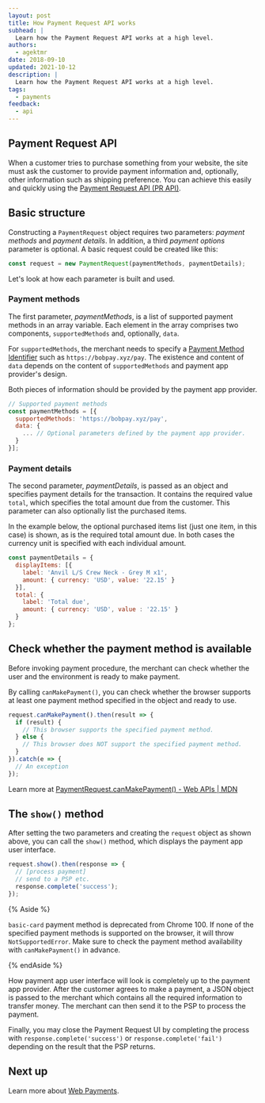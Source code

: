 ```yaml
---
layout: post
title: How Payment Request API works
subhead: |
  Learn how the Payment Request API works at a high level.
authors:
  - agektmr
date: 2018-09-10
updated: 2021-10-12
description: |
  Learn how the Payment Request API works at a high level.
tags:
  - payments
feedback:
  - api
---
```


## Payment Request API

When a customer tries to purchase something from your website, the site must ask
the customer to provide payment information and, optionally, other information
such as shipping preference. You can achieve this easily and quickly using the
[Payment Request API (PR API)](https://w3c.github.io/payment-request/).

## Basic structure

Constructing a `PaymentRequest` object requires two parameters: _payment
methods_ and _payment details_. In addition, a third _payment options_ parameter
is optional. A basic request could be created like this:

```javascript
const request = new PaymentRequest(paymentMethods, paymentDetails);
```

Let's look at how each parameter is built and used.

### Payment methods

The first parameter, _paymentMethods_, is a list of supported payment methods in
an array variable. Each element in the array comprises two components,
`supportedMethods` and, optionally, `data`. 

For `supportedMethods`, the merchant needs to specify a [Payment Method
Identifier](/setting-up-a-payment-method/#step-1:-provide-the-payment-method-identifier)
such as `https://bobpay.xyz/pay`. The existence and content of `data` depends on
the content of `supportedMethods` and payment app provider's design. 

Both pieces of information should be provided by the payment app provider.

```javascript
// Supported payment methods
const paymentMethods = [{
  supportedMethods: 'https://bobpay.xyz/pay',
  data: {
    ... // Optional parameters defined by the payment app provider.
  }
}];
```

### Payment details

The second parameter, _paymentDetails_, is passed as an object and specifies
payment details for the transaction. It contains the required value `total`,
which specifies the total amount due from the customer. This parameter can also
optionally list the purchased items.

In the example below, the optional purchased items list (just one item, in this
case) is shown, as is the required total amount due. In both cases the currency
unit is specified with each individual amount.

```javascript
const paymentDetails = {
  displayItems: [{
    label: 'Anvil L/S Crew Neck - Grey M x1',
    amount: { currency: 'USD', value: '22.15' }
  }],
  total: {
    label: 'Total due',
    amount: { currency: 'USD', value : '22.15' }
  }
};
```

## Check whether the payment method is available

Before invoking payment procedure, the merchant can check whether the user and
the environment is ready to make payment.

By calling `canMakePayment()`, you can check whether the browser supports at
least one payment method specified in the object and ready to use.

```js
request.canMakePayment().then(result => {
  if (result) {
    // This browser supports the specified payment method.
  } else {
    // This browser does NOT support the specified payment method.
  }
}).catch(e => {
  // An exception
});
```

Learn more at [PaymentRequest.canMakePayment() - Web APIs |
MDN](https://developer.mozilla.org/docs/Web/API/PaymentRequest/canMakePayment)

## The `show()` method

After setting the two parameters and creating the `request` object as shown
above, you can call the `show()` method, which displays the payment app user
interface.

```javascript
request.show().then(response => {
  // [process payment]
  // send to a PSP etc.
  response.complete('success');
});
```

{% Aside %}

`basic-card` payment method is deprecated from Chrome 100. If none of the
specified payment methods is supported on the browser, it will throw
`NotSupportedError`. Make sure to check the payment method availability with
`canMakePayment()` in advance.

{% endAside %}

How payment app user interface will look is completely up to the payment app
provider. After the customer agrees to make a payment, a JSON object is passed
to the merchant which contains all the required information to transfer money.
The merchant can then send it to the PSP to process the payment.

Finally, you may close the Payment Request UI by completing the process with
`response.complete('success')` or `response.complete('fail')` depending on the
result that the PSP returns.

## Next up

Learn more about [Web Payments](/payments/).
